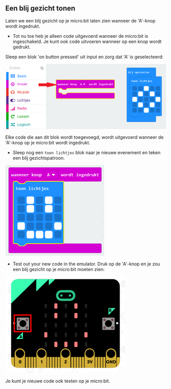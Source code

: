 ## Een blij gezicht tonen

Laten we een blij gezicht op je micro:bit laten zien wanneer de 'A'-knop wordt ingedrukt.

+ Tot nu toe heb je alleen code uitgevoerd wanneer de micro:bit is ingeschakeld. Je kunt ook code uitvoeren wanneer op een knop wordt gedrukt.

Sleep een blok 'on button pressed' uit input en zorg dat 'A' is geselecteerd:

![schermafbeelding](images/badge-button-a.png)

Elke code die aan dit blok wordt toegevoegd, wordt uitgevoerd wanneer de 'A'-knop op je micro:bit wordt ingedrukt.

+ Sleep nog een `toon lichtjes` blok naar je nieuwe evenement en teken een blij gezichtspatroon.

![schermafbeelding](images/badge-happy.png)

+ Test out your new code in the emulator. Druk op de 'A'-knop en je zou een blij gezicht op je micro:bit moeten zien:

![schermafbeelding](images/badge-happy-emulator.png)

Je kunt je nieuwe code ook testen op je micro:bit.